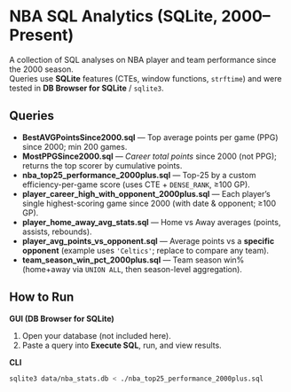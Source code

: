 # NBA SQL Analytics (SQLite, 2000–Present)

A collection of SQL analyses on NBA player and team performance since the 2000 season.  
Queries use **SQLite** features (CTEs, window functions, `strftime`) and were tested in **DB Browser for SQLite** / `sqlite3`.

## Queries

- **BestAVGPointsSince2000.sql** — Top average points per game (PPG) since 2000; min 200 games.  
- **MostPPGSince2000.sql** — *Career total points* since 2000 (not PPG); returns the top scorer by cumulative points.  
- **nba_top25_performance_2000plus.sql** — Top-25 by a custom efficiency-per-game score (uses CTE + `DENSE_RANK`, ≥100 GP).  
- **player_career_high_with_opponent_2000plus.sql** — Each player’s single highest-scoring game since 2000 (with date & opponent; ≥100 GP).  
- **player_home_away_avg_stats.sql** — Home vs Away averages (points, assists, rebounds).  
- **player_avg_points_vs_opponent.sql** — Average points vs a **specific opponent** (example uses `'Celtics'`; replace to compare any team).  
- **team_season_win_pct_2000plus.sql** — Team season win% (home+away via `UNION ALL`, then season-level aggregation).

## How to Run

**GUI (DB Browser for SQLite)**
1. Open your database (not included here).
2. Paste a query into **Execute SQL**, run, and view results.

**CLI**
```bash
sqlite3 data/nba_stats.db < ./nba_top25_performance_2000plus.sql
